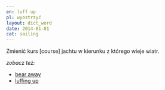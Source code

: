 ```yaml
---
en: luff up
pl: wyostrzyć
layout: dict_word
date: 2014-01-01
cat: sailing
---
```


Zmienić kurs [course] jachtu w kierunku z którego wieje wiatr.

*zobacz też:*

* [bear away](/dict/b/bear-away.html)
* [luffing up](/dict/l/luffing-up.html)